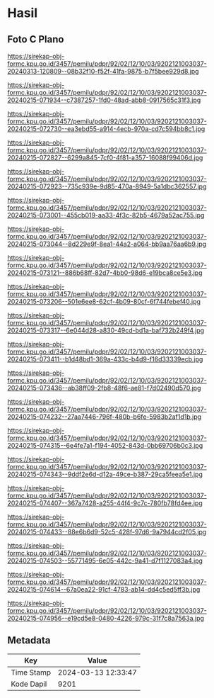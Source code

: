 # Hasil

## Foto C Plano

https://sirekap-obj-formc.kpu.go.id/3457/pemilu/pdpr/92/02/12/10/03/9202121003037-20240313-120809--08b32f10-f52f-41fa-9875-b7f5bee929d8.jpg

https://sirekap-obj-formc.kpu.go.id/3457/pemilu/pdpr/92/02/12/10/03/9202121003037-20240215-071934--c7387257-1fd0-48ad-abb8-0917565c31f3.jpg

https://sirekap-obj-formc.kpu.go.id/3457/pemilu/pdpr/92/02/12/10/03/9202121003037-20240215-072730--ea3ebd55-a914-4ecb-970a-cd7c594bb8c1.jpg

https://sirekap-obj-formc.kpu.go.id/3457/pemilu/pdpr/92/02/12/10/03/9202121003037-20240215-072827--6299a845-7cf0-4f81-a357-16088f99406d.jpg

https://sirekap-obj-formc.kpu.go.id/3457/pemilu/pdpr/92/02/12/10/03/9202121003037-20240215-072923--735c939e-9d85-470a-8949-5a1dbc362557.jpg

https://sirekap-obj-formc.kpu.go.id/3457/pemilu/pdpr/92/02/12/10/03/9202121003037-20240215-073001--455cb019-aa33-4f3c-82b5-4679a52ac755.jpg

https://sirekap-obj-formc.kpu.go.id/3457/pemilu/pdpr/92/02/12/10/03/9202121003037-20240215-073044--8d229e9f-8ea1-44a2-a064-bb9aa76aa6b9.jpg

https://sirekap-obj-formc.kpu.go.id/3457/pemilu/pdpr/92/02/12/10/03/9202121003037-20240215-073121--886b68ff-82d7-4bb0-98d6-e19bca8ce5e3.jpg

https://sirekap-obj-formc.kpu.go.id/3457/pemilu/pdpr/92/02/12/10/03/9202121003037-20240215-073206--501e6ee8-62cf-4b09-80cf-6f744febef40.jpg

https://sirekap-obj-formc.kpu.go.id/3457/pemilu/pdpr/92/02/12/10/03/9202121003037-20240215-073317--6e044d28-a830-49cd-bd1a-baf732b249f4.jpg

https://sirekap-obj-formc.kpu.go.id/3457/pemilu/pdpr/92/02/12/10/03/9202121003037-20240215-073411--b1d48bd1-369a-433c-b4d9-f16d33339ecb.jpg

https://sirekap-obj-formc.kpu.go.id/3457/pemilu/pdpr/92/02/12/10/03/9202121003037-20240215-073436--ab38ff09-2fb8-48f6-ae81-f7d02490d570.jpg

https://sirekap-obj-formc.kpu.go.id/3457/pemilu/pdpr/92/02/12/10/03/9202121003037-20240215-074232--27aa7446-796f-480b-b6fe-5983b2af1d1b.jpg

https://sirekap-obj-formc.kpu.go.id/3457/pemilu/pdpr/92/02/12/10/03/9202121003037-20240215-074315--6e4fe7a1-f194-4052-843d-0bb69706b0c3.jpg

https://sirekap-obj-formc.kpu.go.id/3457/pemilu/pdpr/92/02/12/10/03/9202121003037-20240215-074343--9ddf2e6d-d12a-49ce-b387-29ca5feea5e1.jpg

https://sirekap-obj-formc.kpu.go.id/3457/pemilu/pdpr/92/02/12/10/03/9202121003037-20240215-074407--367a7428-a255-44f4-9c7c-780fb78fd4ee.jpg

https://sirekap-obj-formc.kpu.go.id/3457/pemilu/pdpr/92/02/12/10/03/9202121003037-20240215-074433--88e6b6d9-52c5-428f-97d6-9a7944cd2f05.jpg

https://sirekap-obj-formc.kpu.go.id/3457/pemilu/pdpr/92/02/12/10/03/9202121003037-20240215-074503--55771495-6e05-442c-9a41-d7f1127083a4.jpg

https://sirekap-obj-formc.kpu.go.id/3457/pemilu/pdpr/92/02/12/10/03/9202121003037-20240215-074614--67a0ea22-91cf-4783-ab14-dd4c5ed5ff3b.jpg

https://sirekap-obj-formc.kpu.go.id/3457/pemilu/pdpr/92/02/12/10/03/9202121003037-20240215-074956--e19cd5e8-0480-4226-979c-31f7c8a7563a.jpg


## Metadata

| Key        | Value               |
| ---------- | ------------------- |
| Time Stamp | 2024-03-13 12:33:47 |
| Kode Dapil | 9201                |



